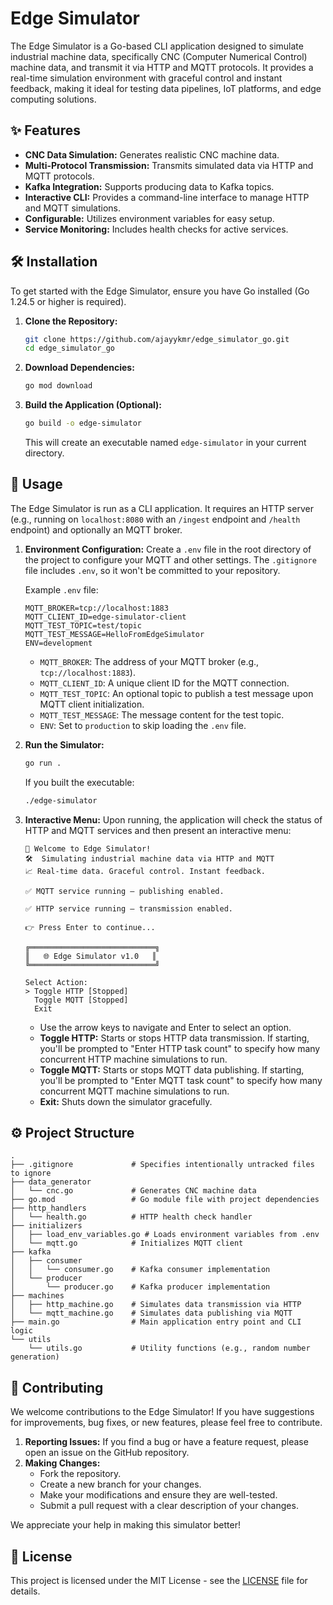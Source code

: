 # Edge Simulator

The Edge Simulator is a Go-based CLI application designed to simulate industrial machine data, specifically CNC (Computer Numerical Control) machine data, and transmit it via HTTP and MQTT protocols. It provides a real-time simulation environment with graceful control and instant feedback, making it ideal for testing data pipelines, IoT platforms, and edge computing solutions.

## ✨ Features

  * **CNC Data Simulation:** Generates realistic CNC machine data.
  * **Multi-Protocol Transmission:** Transmits simulated data via HTTP and MQTT protocols.
  * **Kafka Integration:** Supports producing data to Kafka topics.
  * **Interactive CLI:** Provides a command-line interface to manage HTTP and MQTT simulations.
  * **Configurable:** Utilizes environment variables for easy setup.
  * **Service Monitoring:** Includes health checks for active services.

## 🛠️ Installation

To get started with the Edge Simulator, ensure you have Go installed (Go 1.24.5 or higher is required).

1.  **Clone the Repository:**

    ```bash
    git clone https://github.com/ajayykmr/edge_simulator_go.git
    cd edge_simulator_go
    ```

2.  **Download Dependencies:**

    ```bash
    go mod download
    ```

3.  **Build the Application (Optional):**

    ```bash
    go build -o edge-simulator
    ```

    This will create an executable named `edge-simulator` in your current directory.

## 🚀 Usage

The Edge Simulator is run as a CLI application. It requires an HTTP server (e.g., running on `localhost:8080` with an `/ingest` endpoint and `/health` endpoint) and optionally an MQTT broker.

1.  **Environment Configuration:**
    Create a `.env` file in the root directory of the project to configure your MQTT and other settings. The `.gitignore` file includes `.env`, so it won't be committed to your repository.

    Example `.env` file:

    ```
    MQTT_BROKER=tcp://localhost:1883
    MQTT_CLIENT_ID=edge-simulator-client
    MQTT_TEST_TOPIC=test/topic
    MQTT_TEST_MESSAGE=HelloFromEdgeSimulator
    ENV=development
    ```

      * `MQTT_BROKER`: The address of your MQTT broker (e.g., `tcp://localhost:1883`).
      * `MQTT_CLIENT_ID`: A unique client ID for the MQTT connection.
      * `MQTT_TEST_TOPIC`: An optional topic to publish a test message upon MQTT client initialization.
      * `MQTT_TEST_MESSAGE`: The message content for the test topic.
      * `ENV`: Set to `production` to skip loading the `.env` file.

2.  **Run the Simulator:**

    ```bash
    go run .
    ```

    If you built the executable:

    ```bash
    ./edge-simulator
    ```

3.  **Interactive Menu:**
    Upon running, the application will check the status of HTTP and MQTT services and then present an interactive menu:

    ```
    🚀 Welcome to Edge Simulator!
    🛠️  Simulating industrial machine data via HTTP and MQTT
    📈 Real-time data. Graceful control. Instant feedback.

    ✅ MQTT service running — publishing enabled.

    ✅ HTTP service running — transmission enabled.

    👉 Press Enter to continue...

    ╔════════════════════════════╗
    ║   🌐 Edge Simulator v1.0   ║
    ╚════════════════════════════╝

    Select Action:
    > Toggle HTTP [Stopped]
      Toggle MQTT [Stopped]
      Exit
    ```

      * Use the arrow keys to navigate and Enter to select an option.
      * **Toggle HTTP:** Starts or stops HTTP data transmission. If starting, you'll be prompted to "Enter HTTP task count" to specify how many concurrent HTTP machine simulations to run.
      * **Toggle MQTT:** Starts or stops MQTT data publishing. If starting, you'll be prompted to "Enter MQTT task count" to specify how many concurrent MQTT machine simulations to run.
      * **Exit:** Shuts down the simulator gracefully.

## ⚙️ Project Structure

```
.
├── .gitignore             # Specifies intentionally untracked files to ignore
├── data_generator
│   └── cnc.go             # Generates CNC machine data
├── go.mod                 # Go module file with project dependencies
├── http_handlers
│   └── health.go          # HTTP health check handler
├── initializers
│   ├── load_env_variables.go # Loads environment variables from .env
│   └── mqtt.go            # Initializes MQTT client
├── kafka
│   ├── consumer
│   │   └── consumer.go    # Kafka consumer implementation
│   └── producer
│       └── producer.go    # Kafka producer implementation
├── machines
│   ├── http_machine.go    # Simulates data transmission via HTTP
│   └── mqtt_machine.go    # Simulates data publishing via MQTT
├── main.go                # Main application entry point and CLI logic
└── utils
    └── utils.go           # Utility functions (e.g., random number generation)
```

## 🤝 Contributing

We welcome contributions to the Edge Simulator\! If you have suggestions for improvements, bug fixes, or new features, please feel free to contribute.

1.  **Reporting Issues:** If you find a bug or have a feature request, please open an issue on the GitHub repository.
2.  **Making Changes:**
      * Fork the repository.
      * Create a new branch for your changes.
      * Make your modifications and ensure they are well-tested.
      * Submit a pull request with a clear description of your changes.

We appreciate your help in making this simulator better\!

## 📄 License

This project is licensed under the MIT License - see the [LICENSE](https://www.google.com/search?q=LICENSE) file for details.
